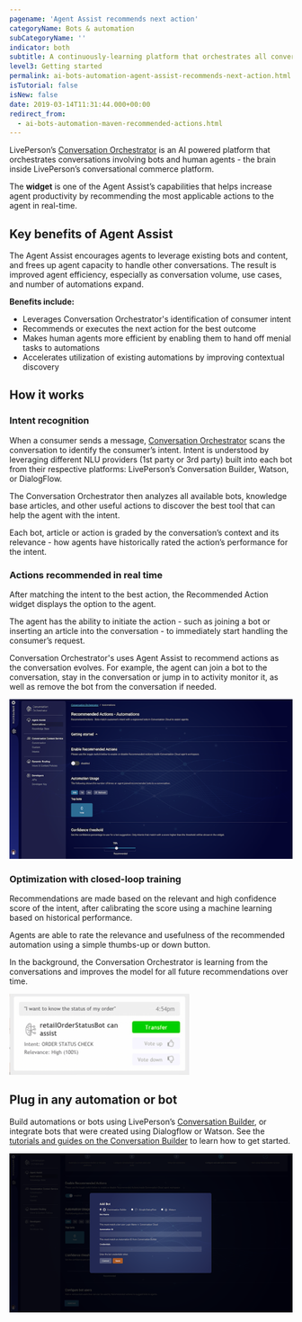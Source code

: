 ```yaml
---
pagename: 'Agent Assist recommends next action'
categoryName: Bots & automation
subCategoryName: ''
indicator: both
subtitle: A continuously-learning platform that orchestrates all conversational interactions to recommend the best outcomes
level3: Getting started
permalink: ai-bots-automation-agent-assist-recommends-next-action.html
isTutorial: false
isNew: false
date: 2019-03-14T11:31:44.000+00:00
redirect_from: 
  - ai-bots-automation-maven-recommended-actions.html
---
```


LivePerson’s [Conversation Orchestrator](ai-bots-automation-maven-overview.html) is an AI powered platform that orchestrates conversations involving bots and human agents - the  brain inside LivePerson’s conversational commerce platform.

The **widget** is one of the Agent Assist’s capabilities that helps increase agent productivity by recommending the most applicable actions to the agent in real-time.

## Key benefits of Agent Assist

The Agent Assist encourages agents to leverage existing bots and content, and frees up agent capacity to handle other conversations. The result is improved agent efficiency, especially as conversation volume, use cases, and number of automations expand.

**Benefits include:**

* Leverages Conversation Orchestrator's identification of consumer intent
* Recommends or executes the next action for the best outcome
* Makes human agents more efficient by enabling them to hand off menial tasks to automations
* Accelerates utilization of existing automations by improving contextual discovery

## How it works

### Intent recognition

When a consumer sends a message, [Conversation Orchestrator](ai-bots-automation-maven-overview.html) scans the conversation to identify the consumer’s intent.  Intent is understood by leveraging different NLU providers (1st party or 3rd party) built into each bot from their respective platforms: LivePerson’s Conversation Builder, Watson, or DialogFlow.

The Conversation Orchestrator then analyzes all available bots, knowledge base articles, and other useful actions to discover the best tool that can help the agent with the intent.

Each bot, article or action is graded by the conversation’s context and its relevance - how agents have historically rated the action’s performance for the intent.

### Actions recommended in real time

After matching the intent to the best action, the Recommended Action widget displays the option to the agent.

The agent has the ability to initiate the action - such as joining a bot or inserting an article into the conversation - to immediately start handling the consumer’s request.

Conversation Orchestrator's uses Agent Assist to recommend actions as the conversation evolves. For example, the agent can join a bot to the conversation, stay in the conversation or jump in to activity monitor it, as well as remove the bot from the conversation if needed.

![](/img/Recommended-actions1.png)

### Optimization with closed-loop training

Recommendations are made based on the relevant and high confidence score of the intent, after calibrating the score using a machine learning based on historical performance.

Agents are able to rate the relevance and usefulness of the recommended automation using a simple thumbs-up or down button.

In the background, the Conversation Orchestrator is learning from the conversations and improves the model for all future recommendations over time.

![](/img/recommended-actions-with-maven-4.png)

## Plug in any automation or bot

Build automations or bots using LivePerson’s [Conversation Builder](https://knowledge.liveperson.com/ai-bots-automation-conversation-builder-conversation-builder-overview.html), or integrate bots that were created using Dialogflow or Watson. See the [tutorials and guides on the Conversation Builder](https://knowledge.liveperson.com/ai-bots-automation-conversation-builder-getting-started-tutorials.html) to learn how to get started.

![](/img/recommended-actions-add-bot.png)
